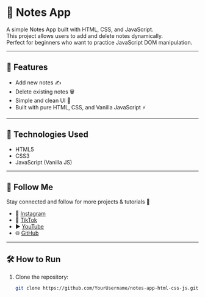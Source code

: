 # 📝 Notes App

A simple Notes App built with HTML, CSS, and JavaScript.  
This project allows users to add and delete notes dynamically.  
Perfect for beginners who want to practice JavaScript DOM manipulation.

---

## 🚀 Features
- Add new notes ✍️  
- Delete existing notes 🗑️  
- Simple and clean UI 🎨  
- Built with pure HTML, CSS, and Vanilla JavaScript ⚡  

---

## 📂 Technologies Used
- HTML5
- CSS3
- JavaScript (Vanilla JS)

---

## 🔗 Follow Me
Stay connected and follow for more projects & tutorials 🚀  

- 📸 [Instagram](https://www.instagram.com/esraa_codes)  
- 🎵 [TikTok](https://www.tiktok.com/@esraa.codes)  
- ▶️ [YouTube](https://www.youtube.com/@EsraaCodes)  
- 🌐 [GitHub](https://github.com/esraamahmoudhamza)


---

## 🛠️ How to Run
1. Clone the repository:
   ```bash
   git clone https://github.com/YourUsername/notes-app-html-css-js.git
